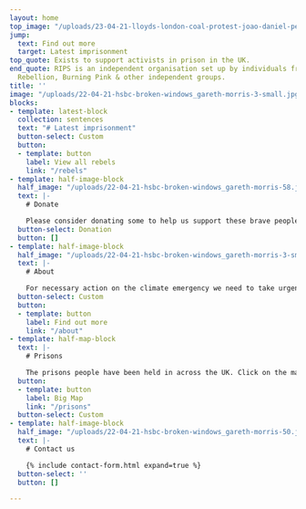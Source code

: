 ```yaml
---
layout: home
top_image: "/uploads/23-04-21-lloyds-london-coal-protest-joao-daniel-pereira-dsf7919.jpg"
jump:
  text: Find out more
  target: Latest imprisonment
top_quote: Exists to support activists in prison in the UK.
end_quote: RIPS is an independent organisation set up by individuals from Extinction
  Rebellion, Burning Pink & other independent groups.
title: ''
image: "/uploads/22-04-21-hsbc-broken-windows_gareth-morris-3-small.jpg"
blocks:
- template: latest-block
  collection: sentences
  text: "# Latest imprisonment"
  button-select: Custom
  button:
  - template: button
    label: View all rebels
    link: "/rebels"
- template: half-image-block
  half_image: "/uploads/22-04-21-hsbc-broken-windows_gareth-morris-58.jpg"
  text: |-
    # Donate

    Please consider donating some to help us support these brave people. Find out more about [how we spend the money](/donate).
  button-select: Donation
  button: []
- template: half-image-block
  half_image: "/uploads/22-04-21-hsbc-broken-windows_gareth-morris-3-small.jpg"
  text: |-
    # About

    For necessary action on the climate emergency we need to take urgent, radical, direct action. As the government continues to fight us, more and more people will be held on remand - in prison - before they get a trial. Rebels in Prison Support exists to support activists wanting to take that next step of action.
  button-select: Custom
  button:
  - template: button
    label: Find out more
    link: "/about"
- template: half-map-block
  text: |-
    # Prisons

    The prisons people have been held in across the UK. Click on the markers to see who is there now.
  button:
  - template: button
    label: Big Map
    link: "/prisons"
  button-select: Custom
- template: half-image-block
  half_image: "/uploads/22-04-21-hsbc-broken-windows_gareth-morris-50.jpg"
  text: |-
    # Contact us

    {% include contact-form.html expand=true %}
  button-select: ''
  button: []

---
```

